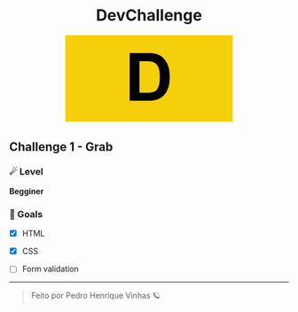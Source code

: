<div align="center">
 <h1> DevChallenge </h1>
 <img width="60%" src="./github/banner.png"/>
</div>

## Challenge 1 - Grab

### ☄ Level

**Begginer**

### 🎉 Goals 

- [X]  HTML

- [X]  CSS

- [ ]  Form validation


---

> Feito por Pedro Henrique Vinhas 🪐
